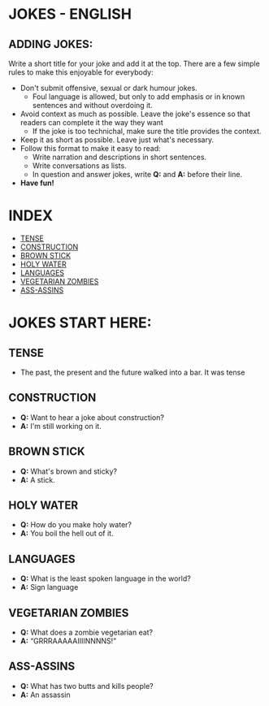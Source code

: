 # JOKES - ENGLISH

## ADDING JOKES:

Write a short title for your joke and add it at the top. There are a few simple rules to make this enjoyable for everybody:
- Don't submit offensive, sexual or dark humour jokes.
  - Foul language is allowed, but only to add emphasis or in known sentences and without overdoing it.
- Avoid context as much as possible. Leave the joke's essence so that readers can complete it the way they want
  - If the joke is too technichal, make sure the title provides the context.
- Keep it as short as possible. Leave just what's necessary.
- Follow this format to make it easy to read:
  - Write narration and descriptions in short sentences.
  - Write conversations as lists.
  - In question and answer jokes, write **Q:** and **A:** before their line.
- **Have fun!**

# INDEX

- [TENSE](#id7)
- [CONSTRUCTION](#id6)
- [BROWN STICK](#id5)
- [HOLY WATER](#id4)
- [LANGUAGES](#id3)
- [VEGETARIAN ZOMBIES](#id2)
- [ASS-ASSINS](#id1)

# JOKES START HERE:

<div id='id7'/>

## TENSE

- The past, the present and the future walked into a bar. It was tense

<div id='id6'/>

## CONSTRUCTION

- **Q:** Want to hear a joke about construction? 
- **A:** I'm still working on it.

<div id='id5'/>

## BROWN STICK

- **Q:** What's brown and sticky?
- **A:** A stick.

<div id='id4'/>

## HOLY WATER

- **Q:** How do you make holy water?
- **A:** You boil the hell out of it.

<div id='id3'/>

## LANGUAGES

- **Q:** What is the least spoken language in the world?
- **A:** Sign language

<div id='id2'/>

## VEGETARIAN ZOMBIES

- **Q:** What does a zombie vegetarian eat?
- **A:** “GRRRAAAAAIIIINNNNS!”

<div id='id1'/>

## ASS-ASSINS

- **Q:** What has two butts and kills people?
- **A:** An assassin
